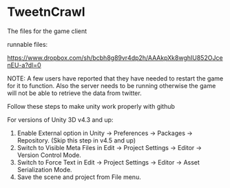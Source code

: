 TweetnCrawl
===========
The files for the game client

runnable files: 

https://www.dropbox.com/sh/bcbh8g89vr4dp2h/AAAkpXk8wghIU852OJcenEU-a?dl=0

NOTE: A few users have reported that they have needed to restart the game for it to function. Also the server needs to be running otherwise the game will not be able to retrieve the data from twitter.


Follow these steps to make unity work properly with github

For versions of Unity 3D v4.3 and up:

1. Enable External option in Unity → Preferences → Packages → Repository. (Skip this step in v4.5 and up)
2. Switch to Visible Meta Files in Edit → Project Settings → Editor → Version Control Mode.
3. Switch to Force Text in Edit → Project Settings → Editor → Asset Serialization Mode.
4. Save the scene and project from File menu.
